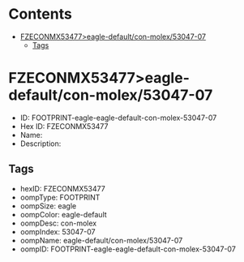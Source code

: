 



Contents
========

* [FZECONMX53477>eagle-default/con-molex/53047-07](#fzeconmx53477eagle-defaultcon-molex53047-07)
	* [Tags](#tags)

# FZECONMX53477>eagle-default/con-molex/53047-07

- ID: FOOTPRINT-eagle-eagle-default-con-molex-53047-07
- Hex ID: FZECONMX53477
- Name: 
- Description: 

## Tags

- hexID: FZECONMX53477
- oompType: FOOTPRINT
- oompSize: eagle
- oompColor: eagle-default
- oompDesc: con-molex
- oompIndex: 53047-07
- oompName: eagle-default/con-molex/53047-07
- oompID: FOOTPRINT-eagle-eagle-default-con-molex-53047-07
